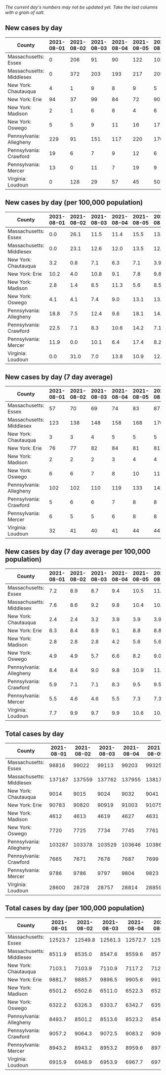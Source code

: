 _The current day's numbers may not be updated yet. Take the last columns with a grain of salt._
## New cases by day

| County | 2021-08-01 | 2021-08-02 | 2021-08-03 | 2021-08-04 | 2021-08-05 | 2021-08-06 | 2021-08-07 |
| --- | --- | --- | --- | --- | --- | --- | --- |
| Massachusetts: Essex | 0 | 206 | 91 | 90 | 122 | 103 | 0 |
| Massachusetts: Middlesex | 0 | 372 | 203 | 193 | 217 | 205 | 0 |
| New York: Chautauqua | 4 | 1 | 9 | 8 | 9 | 5 | 25 |
| New York: Erie | 94 | 37 | 99 | 84 | 72 | 90 | 139 |
| New York: Madison | 2 | 1 | 6 | 8 | 4 | 6 | 12 |
| New York: Oswego | 5 | 5 | 9 | 11 | 16 | 17 | 22 |
| Pennsylvania: Allegheny | 229 | 91 | 151 | 117 | 220 | 176 | 143 |
| Pennsylvania: Crawford | 19 | 6 | 7 | 9 | 12 | 6 | 1 |
| Pennsylvania: Mercer | 13 | 0 | 11 | 7 | 19 | 9 | 9 |
| Virginia: Loudoun | 0 | 128 | 29 | 57 | 45 | 50 | 0 |

## New cases by day (per 100,000 population)

| County | 2021-08-01 | 2021-08-02 | 2021-08-03 | 2021-08-04 | 2021-08-05 | 2021-08-06 | 2021-08-07 |
| --- | --- | --- | --- | --- | --- | --- | --- |
| Massachusetts: Essex | 0.0 | 26.1 | 11.5 | 11.4 | 15.5 | 13.1 | 0.0 |
| Massachusetts: Middlesex | 0.0 | 23.1 | 12.6 | 12.0 | 13.5 | 12.7 | 0.0 |
| New York: Chautauqua | 3.2 | 0.8 | 7.1 | 6.3 | 7.1 | 3.9 | 19.7 |
| New York: Erie | 10.2 | 4.0 | 10.8 | 9.1 | 7.8 | 9.8 | 15.1 |
| New York: Madison | 2.8 | 1.4 | 8.5 | 11.3 | 5.6 | 8.5 | 16.9 |
| New York: Oswego | 4.1 | 4.1 | 7.4 | 9.0 | 13.1 | 13.9 | 18.0 |
| Pennsylvania: Allegheny | 18.8 | 7.5 | 12.4 | 9.6 | 18.1 | 14.5 | 11.8 |
| Pennsylvania: Crawford | 22.5 | 7.1 | 8.3 | 10.6 | 14.2 | 7.1 | 1.2 |
| Pennsylvania: Mercer | 11.9 | 0.0 | 10.1 | 6.4 | 17.4 | 8.2 | 8.2 |
| Virginia: Loudoun | 0.0 | 31.0 | 7.0 | 13.8 | 10.9 | 12.1 | 0.0 |

## New cases by day (7 day average)

| County | 2021-08-01 | 2021-08-02 | 2021-08-03 | 2021-08-04 | 2021-08-05 | 2021-08-06 | 2021-08-07 |
| --- | --- | --- | --- | --- | --- | --- | --- |
| Massachusetts: Essex | 57 | 70 | 69 | 74 | 83 | 87 | 87 |
| Massachusetts: Middlesex | 123 | 138 | 148 | 158 | 168 | 170 | 170 |
| New York: Chautauqua | 3 | 3 | 4 | 5 | 5 | 5 | 9 |
| New York: Erie | 76 | 77 | 82 | 84 | 81 | 81 | 88 |
| New York: Madison | 2 | 2 | 2 | 3 | 4 | 4 | 6 |
| New York: Oswego | 6 | 6 | 7 | 8 | 10 | 11 | 12 |
| Pennsylvania: Allegheny | 102 | 102 | 110 | 119 | 133 | 141 | 161 |
| Pennsylvania: Crawford | 5 | 6 | 6 | 7 | 8 | 8 | 9 |
| Pennsylvania: Mercer | 6 | 5 | 5 | 6 | 8 | 8 | 10 |
| Virginia: Loudoun | 32 | 41 | 40 | 41 | 44 | 44 | 44 |

## New cases by day (7 day average per 100,000 population)

| County | 2021-08-01 | 2021-08-02 | 2021-08-03 | 2021-08-04 | 2021-08-05 | 2021-08-06 | 2021-08-07 |
| --- | --- | --- | --- | --- | --- | --- | --- |
| Massachusetts: Essex | 7.2 | 8.9 | 8.7 | 9.4 | 10.5 | 11.0 | 11.0 |
| Massachusetts: Middlesex | 7.6 | 8.6 | 9.2 | 9.8 | 10.4 | 10.5 | 10.5 |
| New York: Chautauqua | 2.4 | 2.4 | 3.2 | 3.9 | 3.9 | 3.9 | 7.1 |
| New York: Erie | 8.3 | 8.4 | 8.9 | 9.1 | 8.8 | 8.8 | 9.6 |
| New York: Madison | 2.8 | 2.8 | 2.8 | 4.2 | 5.6 | 5.6 | 8.5 |
| New York: Oswego | 4.9 | 4.9 | 5.7 | 6.6 | 8.2 | 9.0 | 9.8 |
| Pennsylvania: Allegheny | 8.4 | 8.4 | 9.0 | 9.8 | 10.9 | 11.6 | 13.2 |
| Pennsylvania: Crawford | 5.9 | 7.1 | 7.1 | 8.3 | 9.5 | 9.5 | 10.6 |
| Pennsylvania: Mercer | 5.5 | 4.6 | 4.6 | 5.5 | 7.3 | 7.3 | 9.1 |
| Virginia: Loudoun | 7.7 | 9.9 | 9.7 | 9.9 | 10.6 | 10.6 | 10.6 |

## Total cases by day

| County | 2021-08-01 | 2021-08-02 | 2021-08-03 | 2021-08-04 | 2021-08-05 | 2021-08-06 | 2021-08-07 |
| --- | --- | --- | --- | --- | --- | --- | --- |
| Massachusetts: Essex | 98816 | 99022 | 99113 | 99203 | 99325 | 99428 | 99428 |
| Massachusetts: Middlesex | 137187 | 137559 | 137762 | 137955 | 138172 | 138377 | 138377 |
| New York: Chautauqua | 9014 | 9015 | 9024 | 9032 | 9041 | 9046 | 9071 |
| New York: Erie | 90783 | 90820 | 90919 | 91003 | 91075 | 91165 | 91304 |
| New York: Madison | 4612 | 4613 | 4619 | 4627 | 4631 | 4637 | 4649 |
| New York: Oswego | 7720 | 7725 | 7734 | 7745 | 7761 | 7778 | 7800 |
| Pennsylvania: Allegheny | 103287 | 103378 | 103529 | 103646 | 103866 | 104042 | 104185 |
| Pennsylvania: Crawford | 7665 | 7671 | 7678 | 7687 | 7699 | 7705 | 7706 |
| Pennsylvania: Mercer | 9786 | 9786 | 9797 | 9804 | 9823 | 9832 | 9841 |
| Virginia: Loudoun | 28600 | 28728 | 28757 | 28814 | 28859 | 28909 | 28909 |

## Total cases by day (per 100,000 population)

| County | 2021-08-01 | 2021-08-02 | 2021-08-03 | 2021-08-04 | 2021-08-05 | 2021-08-06 | 2021-08-07 |
| --- | --- | --- | --- | --- | --- | --- | --- |
| Massachusetts: Essex | 12523.7 | 12549.8 | 12561.3 | 12572.7 | 12588.2 | 12601.2 | 12601.2 |
| Massachusetts: Middlesex | 8511.9 | 8535.0 | 8547.6 | 8559.6 | 8573.1 | 8585.8 | 8585.8 |
| New York: Chautauqua | 7103.1 | 7103.9 | 7110.9 | 7117.2 | 7124.3 | 7128.3 | 7148.0 |
| New York: Erie | 9881.7 | 9885.7 | 9896.5 | 9905.6 | 9913.4 | 9923.2 | 9938.4 |
| New York: Madison | 6501.2 | 6502.6 | 6511.0 | 6522.3 | 6528.0 | 6536.4 | 6553.3 |
| New York: Oswego | 6322.2 | 6326.3 | 6333.7 | 6342.7 | 6355.8 | 6369.7 | 6387.7 |
| Pennsylvania: Allegheny | 8493.7 | 8501.2 | 8513.6 | 8523.2 | 8541.3 | 8555.8 | 8567.5 |
| Pennsylvania: Crawford | 9057.2 | 9064.3 | 9072.5 | 9083.2 | 9097.4 | 9104.4 | 9105.6 |
| Pennsylvania: Mercer | 8943.2 | 8943.2 | 8953.2 | 8959.6 | 8977.0 | 8985.2 | 8993.5 |
| Virginia: Loudoun | 6915.9 | 6946.9 | 6953.9 | 6967.7 | 6978.5 | 6990.6 | 6990.6 |
